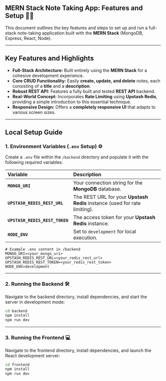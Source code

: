 ## **MERN Stack Note Taking App: Features and Setup** 📝✨

This document outlines the key features and steps to set up and run a full-stack note-taking application built with the **MERN Stack** (MongoDB, Express, React, Node).

-----

## **Key Features and Highlights**

  * **Full-Stack Architecture:** Built entirely using the **MERN Stack** for a cohesive development experience.
  * **Core CRUD Functionality:** Easily **create, update, and delete** notes, each consisting of a **title** and a **description**.
  * **Robust REST API:** Features a fully built and tested **REST API** backend.
  * **Real-World Concept:** Incorporates **Rate Limiting** using **Upstash Redis**, providing a simple introduction to this essential technique.
  * **Responsive Design:** Offers a **completely responsive UI** that adapts to various screen sizes.


-----

## **Local Setup Guide**

### **1. Environment Variables (`.env` Setup)** ⚙️

Create a `.env` file within the `/backend` directory and populate it with the following required variables:

| Variable | Description |
| :--- | :--- |
| **`MONGO_URI`** | Your connection string for the **MongoDB** database. |
| **`UPSTASH_REDIS_REST_URL`** | The REST URL for your **Upstash Redis** instance (used for rate limiting). |
| **`UPSTASH_REDIS_REST_TOKEN`** | The access token for your **Upstash Redis** instance. |
| **`NODE_ENV`** | Set to `development` for local execution. |

```
# Example .env content in /backend
MONGO_URI=<your_mongo_uri>
UPSTASH_REDIS_REST_URL=<your_redis_rest_url>
UPSTASH_REDIS_REST_TOKEN=<your_redis_rest_token>
NODE_ENV=development
```

-----

### **2. Running the Backend** 🛠️

Navigate to the backend directory, install dependencies, and start the server in development mode:

```bash
cd backend
npm install
npm run dev
```

-----

### **3. Running the Frontend** 💻

Navigate to the frontend directory, install dependencies, and launch the React development server:

```bash
cd frontend
npm install
npm run dev
```

